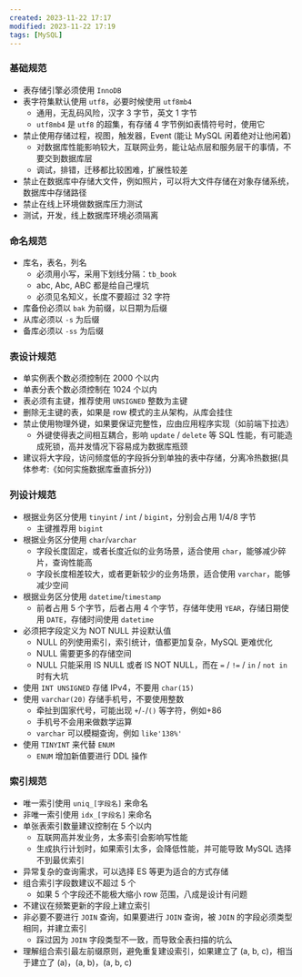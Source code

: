 ```yaml
---
created: 2023-11-22 17:17
modified: 2023-11-22 17:19
tags: [MySQL]
---
```


### 基础规范

- 表存储引擎必须使用 `InnoDB`
- 表字符集默认使用 `utf8`，必要时候使用 `utf8mb4`
	- 通用，无乱码风险，汉字 3 字节，英文 1 字节
	- `utf8mb4` 是 `utf8` 的超集，有存储 4 字节例如表情符号时，使用它
- 禁止使用存储过程，视图，触发器，Event (能让 MySQL 闲着绝对让他闲着)
	- 对数据库性能影响较大，互联网业务，能让站点层和服务层干的事情，不要交到数据库层
	- 调试，排错，迁移都比较困难，扩展性较差
- 禁止在数据库中存储大文件，例如照片，可以将大文件存储在对象存储系统，数据库中存储路径
- 禁止在线上环境做数据库压力测试
- 测试，开发，线上数据库环境必须隔离

### 命名规范

- 库名，表名，列名
	- 必须用小写，采用下划线分隔：`tb_book`
	- abc, Abc, ABC 都是给自己埋坑
	- 必须见名知义，长度不要超过 32 字符
- 库备份必须以 `bak` 为前缀，以日期为后缀
- 从库必须以 `-s` 为后缀
- 备库必须以 `-ss` 为后缀

### 表设计规范

- 单实例表个数必须控制在 2000 个以内
- 单表分表个数必须控制在 1024 个以内
- 表必须有主键，推荐使用 `UNSIGNED` 整数为主键
- 删除无主键的表，如果是 row 模式的主从架构，从库会挂住
- 禁止使用物理外键，如果要保证完整性，应由应用程序实现（如前端下拉选）
	- 外键使得表之间相互耦合，影响 `update` / `delete` 等 SQL 性能，有可能造成死锁，高并发情况下容易成为数据库瓶颈
- 建议将大字段，访问频度低的字段拆分到单独的表中存储，分离冷热数据(具体参考:《如何实施数据库垂直拆分》)

### 列设计规范

- 根据业务区分使用 `tinyint` / `int` / `bigint`，分别会占用 1/4/8 字节
	- 主键推荐用 `bigint`
- 根据业务区分使用 `char`/`varchar`
	- 字段长度固定，或者长度近似的业务场景，适合使用 `char`，能够减少碎片，查询性能高
	- 字段长度相差较大，或者更新较少的业务场景，适合使用 `varchar`，能够减少空间
- 根据业务区分使用 `datetime`/`timestamp`
	- 前者占用 5 个字节，后者占用 4 个字节，存储年使用 `YEAR`，存储日期使用 `DATE`，存储时间使用 `datetime`
- 必须把字段定义为 NOT NULL 并设默认值
	- NULL 的列使用索引，索引统计，值都更加复杂，MySQL 更难优化
	- NULL 需要更多的存储空间
	- NULL 只能采用 IS NULL 或者 IS NOT NULL，而在 `=` / `!=` / `in` / `not in` 时有大坑
- 使用 `INT UNSIGNED` 存储 IPv4，不要用 `char(15)`
- 使用 `varchar(20)` 存储手机号，不要使用整数
	- 牵扯到国家代号，可能出现 `+`/`-`/`()` 等字符，例如+86
	- 手机号不会用来做数学运算
	- `varchar` 可以模糊查询，例如 `like'138%'`
- 使用 `TINYINT` 来代替 `ENUM`
	- `ENUM` 增加新值要进行 DDL 操作

### 索引规范

- 唯一索引使用 `uniq_[字段名]` 来命名
- 非唯一索引使用 `idx_[字段名]` 来命名
- 单张表索引数量建议控制在 5 个以内
	- 互联网高并发业务，太多索引会影响写性能
	- 生成执行计划时，如果索引太多，会降低性能，并可能导致 MySQL 选择不到最优索引
- 异常复杂的查询需求，可以选择 ES 等更为适合的方式存储
- 组合索引字段数建议不超过 5 个
	- 如果 5 个字段还不能极大缩小 row 范围，八成是设计有问题
- 不建议在频繁更新的字段上建立索引
- 非必要不要进行 `JOIN` 查询，如果要进行 `JOIN` 查询，被 `JOIN` 的字段必须类型相同，并建立索引
	- 踩过因为 `JOIN` 字段类型不一致，而导致全表扫描的坑么
- 理解组合索引最左前缀原则，避免重复建设索引，如果建立了 (a, b, c)，相当于建立了 (a)，(a, b)，(a, b, c)
